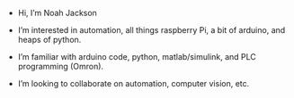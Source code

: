 - Hi, I’m Noah Jackson

- I’m interested in automation, all things raspberry Pi, a bit of arduino, and heaps of python. 

- I’m familiar with arduino code, python, matlab/simulink, and PLC programming (Omron). 

- I’m looking to collaborate on automation, computer vision, etc. 


<!---
Rewind2B4/Rewind2B4 is a ✨ special ✨ repository because its `README.md` (this file) appears on your GitHub profile.
You can click the Preview link to take a look at your changes.
--->
